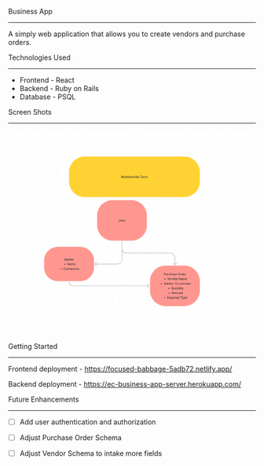 Business App
- - - -

A simply web application that allows you to create vendors and purchase orders.



Technologies Used
- - - -
* Frontend - React
* Backend - Ruby on Rails
* Database - PSQL


Screen Shots
- - - -
![alt text](./images/ERD.png)



Getting Started
- - - -
Frontend deployment - https://focused-babbage-5adb72.netlify.app/

Backend deployment - https://ec-business-app-server.herokuapp.com/





Future Enhancements
- - - -
- [ ] Add user authentication and authorization
- [ ] Adjust Purchase Order Schema 
- [ ] Adjust Vendor Schema to intake more fields

